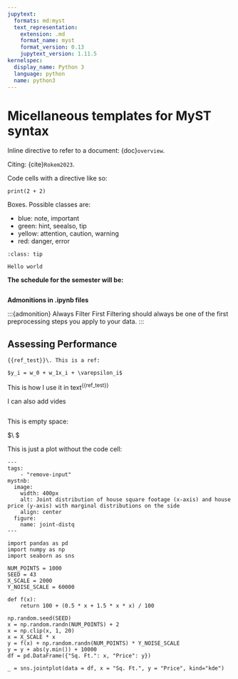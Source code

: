 ```yaml
---
jupytext:
  formats: md:myst
  text_representation:
    extension: .md
    format_name: myst
    format_version: 0.13
    jupytext_version: 1.11.5
kernelspec:
  display_name: Python 3
  language: python
  name: python3
---
```


# Micellaneous templates for MyST syntax

Inline directive to refer to a document: {doc}`overview`.

Citing: {cite}`Rokem2023`.

Code cells with a directive like so:

```{code-cell}
print(2 + 2)
```

Boxes. Possible classes are:
- blue: note, important
- green: hint, seealso, tip
- yellow: attention, caution, warning
- red: danger, error

```{admonition} Summary
:class: tip

Hello world
```

**The schedule for the semester will be:**

```{tableofcontents}
```

**Admonitions in .ipynb files**

:::{admonition} Always Filter First
Filtering should always be one of the first preprocessing steps you apply to your data. :::


## <i class="fas fa-book fa-fw"></i> Assessing Performance

```{margin}
{{ref_test}}\. This is a ref:

$y_i = w_0 + w_1x_i + \varepsilon_i$
```

This is how I use it in text<sup>{{ref_test}}</sup>

I can also add vides

```{video} ../video.mp4
```

This is empty space:

$\ $

This is just a plot without the code cell:

```{code-cell} ipython3
---
tags:
    - "remove-input"
mystnb:
  image:
    width: 400px
    alt: Joint distribution of house square footage (x-axis) and house price (y-axis) with marginal distributions on the side
    align: center
  figure:
    name: joint-distq
---

import pandas as pd
import numpy as np
import seaborn as sns

NUM_POINTS = 1000
SEED = 43
X_SCALE = 2000
Y_NOISE_SCALE = 60000

def f(x):
    return 100 + (0.5 * x + 1.5 * x * x) / 100

np.random.seed(SEED)
x = np.random.randn(NUM_POINTS) + 2
x = np.clip(x, 1, 20)
x = X_SCALE * x
y = f(x) + np.random.randn(NUM_POINTS) * Y_NOISE_SCALE
y = y + abs(y.min()) + 10000
df = pd.DataFrame({"Sq. Ft.": x, "Price": y})

_ = sns.jointplot(data = df, x = "Sq. Ft.", y = "Price", kind="kde")
```
